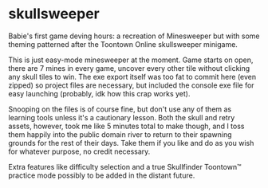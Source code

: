 # skullsweeper
Babie's first game deving hours: a recreation of Minesweeper but with some theming patterned after the Toontown Online skullsweeper minigame.

This is just easy-mode minesweeper at the moment. Game starts on open, there are 7 mines in every game, uncover every other tile without clicking any skull tiles to win. The exe export itself was too fat to commit here (even zipped) so project files are necessary, but included the console exe file for easy launching (probably, idk how this crap works yet).

Snooping on the files is of course fine, but don't use any of them as learning tools unless it's a cautionary lesson. Both the skull and retry assets, however, took me like 5 minutes total to make though, and I toss them happily into the public domain river to return to their spawning grounds for the rest of their days. Take them if you like and do as you wish for whatever purpose, no credit necessary.

Extra features like difficulty selection and a true Skullfinder Toontown™ practice mode possibly to be added in the distant future.
